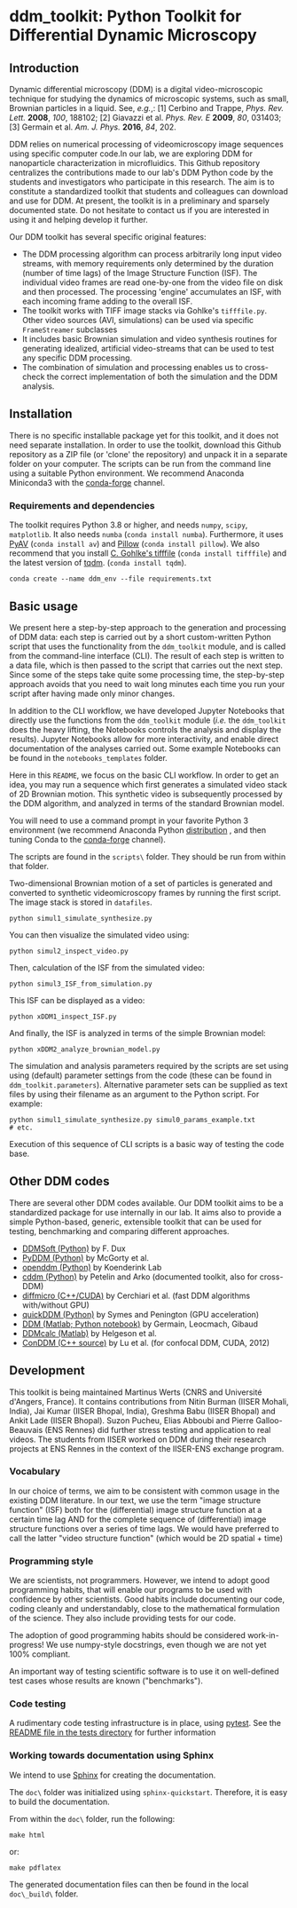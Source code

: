 
# ddm_toolkit: Python Toolkit for Differential Dynamic Microscopy



## Introduction

Dynamic differential microscopy (DDM) is a digital video-microscopic technique for studying the dynamics of microscopic systems, such as small, Brownian particles in a liquid. See, *e.g.*,: \[1\] Cerbino and Trappe, *Phys. Rev. Lett.* **2008**, *100*, 188102; \[2\] Giavazzi et al. *Phys. Rev. E* **2009**, *80*, 031403; \[3\] Germain et al. *Am. J. Phys.* **2016**, *84*, 202.

DDM relies on numerical processing of videomicroscopy image sequences using specific computer code.In our lab, we are exploring DDM for nanoparticle characterization in microfluidics. This Github repository centralizes the contributions made to our lab's DDM Python code by the students and investigators who participate in this research. The aim is to constitute a standardized toolkit that students and colleagues can download and use for DDM. At present, the toolkit is in a preliminary and sparsely documented state. Do not hesitate to contact us if you are interested in using it and helping develop it further.

Our DDM toolkit has several specific original features:

- The DDM processing algorithm can process arbitrarily long input video streams, with memory requirements only determined by the duration (number of time lags) of the Image Structure Function (ISF). The individual video frames are read one-by-one from the video file on disk and then processed. The processing 'engine' accumulates an ISF, with each incoming frame adding to the overall ISF.
- The toolkit works with TIFF image stacks via Gohlke's `tifffile.py`. Other video sources (AVI, simulations) can be used via specific `FrameStreamer` subclasses
- It includes basic Brownian simulation and video synthesis routines for generating idealized, artificial video-streams that can be used to test any specific DDM processing.
- The combination of simulation and processing enables us to cross-check the correct implementation of both the simulation and the DDM analysis.



## Installation

There is no specific installable package yet for this toolkit, and it does not need separate installation. In order to use the toolkit, download this Github repository as a ZIP file (or 'clone' the repository) and unpack it in a separate folder on your computer. The scripts can be run from the command line using a suitable Python environment. We recommend Anaconda Miniconda3 with the [conda-forge](https://conda-forge.org/) channel.


### Requirements and dependencies

The toolkit requires Python 3.8 or higher, and needs `numpy`, `scipy`, `matplotlib`. It also needs `numba` (`conda install numba`). Furthermore, it uses [PyAV](https://pyav.org/docs) (`conda install av`) and [Pillow](https://pillow.readthedocs.io/) (`conda install pillow`). We also recommend that you install [C. Gohlke's tifffile](https://github.com/cgohlke/tifffile) (`conda install tifffile`) and the latest version of [tqdm](https://tqdm.github.io/). (`conda install tqdm`).

```
conda create --name ddm_env --file requirements.txt
```

## Basic usage

We present here a step-by-step approach to the generation and processing of DDM data: each step is carried out by a short custom-written Python script that uses the functionality from the `ddm_toolkit` module, and is called from the command-line interface (CLI). The result of each step is written to a data file, which is then passed to the script that carries out the next step. Since some of the steps take quite some processing time, the step-by-step approach avoids that you need to wait long minutes each time you run your script after having made only minor changes.

In addition to the CLI workflow, we have developed Jupyter Notebooks that directly use the functions from the `ddm_toolkit` module (*i.e.* the `ddm_toolkit` does the heavy lifting, the Notebooks controls the analysis and display the results). Jupyter Notebooks allow for more interactivity, and enable direct documentation of the analyses carried out. Some example Notebooks can be found in the `notebooks_templates` folder.

Here in this `README`, we focus on the basic CLI workflow. In order to get an idea, you may run a sequence which first generates a simulated video stack of 2D Brownian motion. This synthetic video is subsequently processed by the DDM algorithm, and analyzed in terms of the standard Brownian model.

You will need to use a command prompt in your favorite Python 3 environment (we recommend Anaconda Python [distribution](https://www.anaconda.com/products/individual) , and then
tuning Conda to the [conda-forge](https://conda-forge.org/) channel).

The scripts are found in the `scripts\` folder. They should be run from within that folder.

Two-dimensional Brownian motion of a set of particles is generated and converted to synthetic videomicroscopy frames by running the first script. The image stack is stored in `datafiles`.

``` 
python simul1_simulate_synthesize.py
```

You can then visualize the simulated video using:

``` 
python simul2_inspect_video.py
```

Then, calculation of the ISF from the simulated video:

``` 
python simul3_ISF_from_simulation.py
```

This ISF can be displayed as a video:

``` 
python xDDM1_inspect_ISF.py
```

And finally, the ISF is analyzed in terms of the simple Brownian model:

``` 
python xDDM2_analyze_brownian_model.py
```

The simulation and analysis parameters required by the scripts are set using using (default) parameter settings from the code (these can be found in `ddm_toolkit.parameters`). Alternative parameter sets can be supplied as text files by using their filename as an argument to the Python script. For example:

``` 
python simul1_simulate_synthesize.py simul0_params_example.txt
# etc.
```

Execution of this sequence of CLI scripts is a basic way of testing the code base.





## Other DDM codes

There are several other DDM codes available. Our DDM toolkit aims to be a standardized package for use internally in our lab. It aims also to provide a simple Python-based, generic, extensible toolkit that can be used for testing, benchmarking and comparing different approaches.

- [DDMSoft (Python)](https://github.com/duxfrederic/ddmsoft) by F. Dux
- [PyDDM (Python)](https://github.com/rmcgorty/PyDDM) by McGorty et al.
- [openddm (Python)](https://github.com/koenderinklab/ddmPilotCode) by Koenderink Lab
- [cddm (Python)](https://github.com/IJSComplexMatter/cddm) by Petelin and Arko (documented toolkit, also for cross-DDM)
- [diffmicro (C++/CUDA)](https://github.com/giovanni-cerchiari/diffmicro) by Cerchiari et al. (fast DDM algorithms with/without GPU)
- [quickDDM (Python)](https://github.com/CSymes/quickDDM) by Symes and Penington (GPU acceleration)
- [DDM (Matlab; Python notebook)](https://github.com/MathieuLeocmach/DDM) by Germain, Leocmach, Gibaud
- [DDMcalc (Matlab)](https://sites.engineering.ucsb.edu/~helgeson/ddm.html) by Helgeson et al.
- [ConDDM (C++ source)](https://github.com/peterlu/ConDDM) by Lu et al. (for confocal DDM, CUDA, 2012)


## Development

This toolkit is being maintained Martinus Werts (CNRS and Université d'Angers, France). It contains contributions from Nitin Burman (IISER Mohali, India), Jai Kumar (IISER Bhopal, India), Greshma Babu (IISER Bhopal) and Ankit Lade (IISER Bhopal). Suzon Pucheu, Elias Abboubi and Pierre Galloo-Beauvais (ENS Rennes) did further stress testing and application to real videos. The students from IISER worked on DDM during their research projects at ENS Rennes in the context of the IISER-ENS exchange program.


### Vocabulary

In our choice of terms, we aim to be consistent with common usage in the existing DDM literature. In our text, we use the term "image structure function" (ISF) both for the (differential) image structure function at a certain time lag AND for the complete sequence of (differential) image structure functions over a series of time lags. We would have preferred to call the latter "video structure function" (which would be 2D
spatial + time)


### Programming style

We are scientists, not programmers. However, we intend to adopt good programming habits, that will enable our programs to be used with confidence by other scientists. Good habits include documenting our code, coding cleanly and understandably, close to the mathematical formulation of the science. They also include providing tests for our code.

The adoption of good programming habits should be considered work-in-progress! We use numpy-style docstrings, even though we are not yet 100% compliant.

An important way of testing scientific software is to use it on well-defined test cases whose results are known ("benchmarks").


### Code testing

A rudimentary code testing infrastructure is in place, using [pytest](https://docs.pytest.org/en/stable/). See the [README file in the tests directory](./tests/README.rst) for further information


### Working towards documentation using Sphinx

We intend to use [Sphinx](https://www.sphinx-doc.org) for creating the documentation.

The `doc\` folder was initialized using `sphinx-quickstart`. Therefore, it is easy to build the documentation.

From within the `doc\` folder, run the following:

``` 
make html
```

or:

``` 
make pdflatex
```

The generated documentation files can then be found in the local `doc\_build\` folder.


